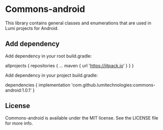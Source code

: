 # Commons-android

This library contains general classes and enumerations that are used in Lumi projects for Android.

## Add dependency

Add dependency in your root build.gradle:

allprojects {
  repositories {
   ...
   maven { url 'https://jitpack.io' }
  }
}

Add dependency in your project build.gradle:

dependencies {
    implementation 'com.github.lumitechnologies:commons-android:1.0.1'
}

## License

Commons-android is available under the MIT license. See the LICENSE file for more info.
